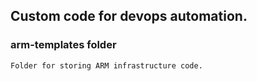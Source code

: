 ## Custom code for devops automation.

### arm-templates folder
```
Folder for storing ARM infrastructure code.
```